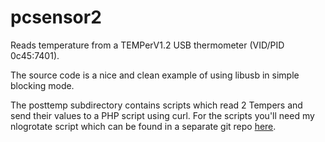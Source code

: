 pcsensor2
=========

Reads temperature from a TEMPerV1.2 USB thermometer (VID/PID 0c45:7401).

The source code is a nice and clean example of using libusb in simple blocking mode.

The posttemp subdirectory contains scripts which read 2 Tempers and send their values to a PHP script using curl. For the scripts you'll need my nlogrotate script which can be found in a separate git repo [here](https://github.com/nonoo/nlogrotate).
